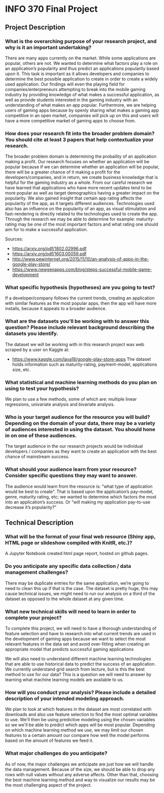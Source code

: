 # INFO 370 Final Project
## Project Description
### What is the overarching purpose of your research project, and why is it an important undertaking?
There are many apps currently on the market. While some applications are popular, others are not. We wanted to determine what factors play a role on an application’s popularity and thus predict an applications popularity based upon it. This task is important as it allows developers and companies to determine the best possible application to create in order to create a widely used application. Our findings will even the playing field for companies/enterpreneurs attempting to break into the mobile gaming industry by providing knowledge of what makes a successful application, as well as provide students interested in the gaming industry with an understanding of what makes an app popular. Furthermore, we are helping users of gaming apps because by openly sharing what makes a gaming app competitive in an open market, companies will pick up on this and users will have a more competitive market of gaming apps to choose from. 

### How does your research fit into the broader problem domain? You should cite at least 3 papers that help contextualize your research. 

The broader problem domain is determining the probaility of an application making a profit. Our research focuses on whether an application will be popular because if we can determine whether an application will be popular, there will be a greater chance of it making a profit for the developers/companies, and in return, we create business knowledge that is helpful for the gaming industry as a whole. From our careful research we have learned that applications who have more recent updates tend to be more popular as well as target demographics having a greater impact on the popularity. We also gained insight that certain app rating affects the popularity of the app, as it targets different audiences. Technologies used also has an influence on the popularity of an app, as visual stimulation and fast-rendering is directly related to the technologies used to create the app.  Through the research we may be able to determine for example: maturity-rating may be one of the most important factors and what rating one should aim for to make a successful application.

Sources:
* https://arxiv.org/pdf/1802.02996.pdf
* https://arxiv.org/pdf/1603.00059.pdf
* http://www.pewinternet.org/2015/11/10/an-analysis-of-apps-in-the-google-play-store/
* https://www.newgenapps.com/blog/steps-successful-mobile-game-development

### What specific hypothesis (hypotheses) are you going to test?
If a developer/company follows the current trends, creating an application with similar features as the most popular apps, then the app will have more installs, because it appeals to a broader audience.

### What are the datasets you'll be working with to answer this question? Please include relevant background describing the datasets you identify.
The dataset we will be working with in this research project was web scraped by a user on Kaggle at:
* https://www.kaggle.com/lava18/google-play-store-apps
The dataset holds information such as maturity-rating, payment-model, applications size, etc.

### What statistical and machine learning methods do you plan on using to test your hypothesis?
We plan to use a few methods, some of which are: multiple linear regressions, univariate analysis and bivariate analysis.

### Who is your target audience for the resource you will build? Depending on the domain of your data, there may be a variety of audiences interested in using the dataset. You should hone in on one of these audiences.
The target audience in the our research projects would be individual developers / companies as they want to create an application with the best chance of mainstream success.

### What should your audience learn from your resource? Consider specific questions they may want to answer.
The audience would learn from the resource is: “what type of application would be best to create”. That is based upon the application’s pay-model, genre, maturity rating, etc; we wanted to determine which factors the most into an application’s success. Or  “will making my application pay-to-use decrease it’s popularity?” 

## Technical Description
### What will be the format of your final web resource (Shiny app, HTML page or slideshow compiled with KnitR, etc.)?
A Jupyter Notebook created html page report, hosted on github pages.
### Do you anticipate any specific data collection / data management challenges?
There may be duplicate entries for the same application, we’re going to need to clean this up if that is the case. The dataset is pretty huge, this may cause technical issues, we might need to run our analysis on a third of the dataset as opposed to the whole dataset at any given time.

### What new technical skills will need to learn in order to complete your project?
To complete this project, we will need to have a thorough understanding of feature selection and have to research into what current trends are used in the development of gaming apps because we want to select the most relevant features in the data set and avoid over-fitting when creating an appropriate model that predicts successful gaming applications

We will also need to understand different machine learning technologies that are able to use historical data to predict the success of an application. We currently understand grid search from lecture, but is this the best method to use for our data? This is a question we will need to answer by learning what machine learning models are available to us. 
### How will you conduct your analysis? Please include a detailed description of your intended modeling approach. 

We plan to look at which features in the dataset are most correlated with downloads and also use feature selection to find the most optimal variables to use. We'll then be using predictive modeling using the chosen variables so we we'll be able to predict which apps will be most popular. Depending on which machine learning method we use, we may limit our chosen features to a certain amount our compare how well the model performs based on the amount of features we feed it.

### What major challenges do you anticipate? 

As of now, the major challenges we anticipate are just how we will handle the data management. Because of the size, we should be able to drop any rows with null values without any adverse affects. Other than that, choosing the best machine learning method and way to visualize our results may be the most challenging aspect of the project.

